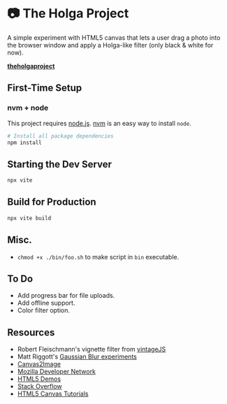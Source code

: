 # 📷 The Holga Project

A simple experiment with HTML5 canvas that lets a user drag a photo into the browser window and apply a Holga-like filter (only black &amp; white for now).

[**theholgaproject**](https://projects.jonchretien.com/theholgaproject/)

## First-Time Setup

### nvm + node

This project requires [node.js](https://nodejs.org/en/). [nvm](https://github.com/nvm-sh/nvm?tab=readme-ov-file#installing-and-updating) is an easy way to install `node`.

```bash
# Install all package dependencies
npm install
```

## Starting the Dev Server

```bash
npx vite
```

## Build for Production

```bash
npx vite build
```

## Misc.

- `chmod +x ./bin/foo.sh` to make script in `bin` executable.

## To Do

- Add progress bar for file uploads.
- Add offline support.
- Color filter option.

## Resources

- Robert Fleischmann's vignette filter from [vintageJS](https://github.com/rendro/vintageJS/blob/master/src/vintage.js)
- Matt Riggott's [Gaussian Blur experiments](http://www.flother.com/blog/2010/image-blur-html5-canvas/)
- [Canvas2Image](https://github.com/hongru/canvas2image)
- [Mozilla Developer Network](https://developer.mozilla.org/en/HTML/Canvas)
- [HTML5 Demos](http://html5demos.com/)
- [Stack Overflow](http://stackoverflow.com/)
- [HTML5 Canvas Tutorials](http://www.html5canvastutorials.com/)
